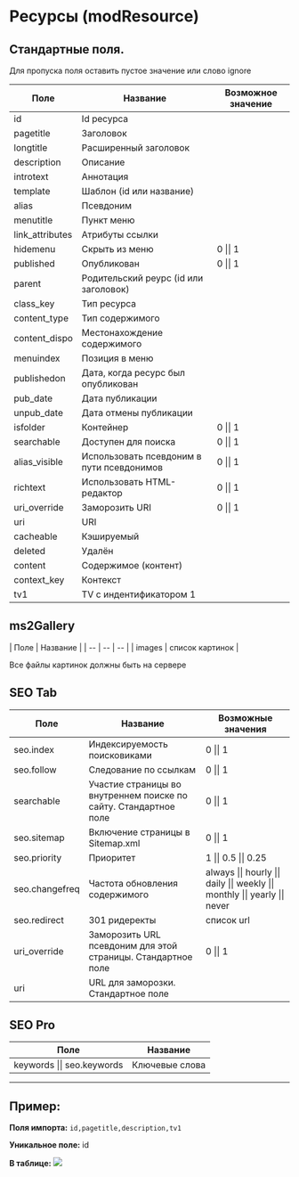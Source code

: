 # Ресурсы (modResource)

## Стандартные поля.
Для пропуска поля оставить пустое значение или слово ignore

| Поле |  Название | Возможное значение |
| -- | -- | -- |
| id | Id ресурса | |
| pagetitle | Заголовок | |
| longtitle | Расширенный заголовок | |
| description | Описание | |
| introtext | Аннотация | |
| template | Шаблон (id или название) | |
| alias | Псевдоним | |
| menutitle | Пункт меню | |
| link_attributes | Атрибуты ссылки | |
| hidemenu | Скрыть из меню | 0 \|\| 1 |
| published | Опубликован | 0 \|\| 1 |
| parent | Родительский реурс (id или заголовок) | |
| class_key | Тип ресурса | | 
| content_type | Тип содержимого | |
| content_dispo | Местонахождение содержимого | |
| menuindex | Позиция в меню | |
| publishedon | Дата, когда ресурс был опубликован | |
| pub_date | Дата публикации | |
| unpub_date | Дата отмены публикации | |
| isfolder | Контейнер | 0 \|\| 1 |
| searchable | Доступен для поиска | 0 \|\| 1 |
| alias_visible | Использовать псевдоним в пути псевдонимов | 0 \|\| 1 |
| richtext | Использовать HTML-редактор | 0 \|\| 1 |
| uri_override | Заморозить URI | 0 \|\| 1 |
| uri | URI | |
| cacheable | Кэшируемый | |
| deleted | Удалён | |
| content | Содержимое (контент) | |
| context_key | Контекст | |
| tv1 | TV c индентификатором 1 | |


## ms2Gallery

| Поле |  Название |
| -- | -- | -- |
| images | список картинок |

Все файлы картинок должны быть на сервере


## SEO Tab

| Поле |  Название | Возможные значения |
| -- | -- | -- |
| seo.index | Индексируемость поисковиками | 0 \|\| 1 |
| seo.follow | Следование по ссылкам | 0 \|\| 1 |
| searchable | Участие страницы во внутреннем поиске по сайту. Стандартное поле | 0 \|\| 1 |
| seo.sitemap | Включение страницы в Sitemap.xml | 0 \|\| 1 |
| seo.priority | Приоритет | 1 \|\| 0.5 \|\| 0.25 |
| seo.changefreq | Частота обновления содержимого | always \|\| hourly \|\| daily \|\| weekly \|\| monthly \|\| yearly \|\| never |
| seo.redirect | 301 ридеректы | список url |
| uri_override | Заморозить URL псевдоним для этой страницы. Стандартное поле |  0 \|\| 1 |
| uri | URL для заморозки. Стандартное поле |  |


## SEO Pro

| Поле |  Название |
| -- | -- |
| keywords \|\| seo.keywords | Ключевые слова |


***

## Пример:

**Поля импорта:**
`id,pagetitle,description,tv1`

**Уникальное поле:**
id

**В таблице:**
![](https://file.modx.pro/files/b/c/9/bc9a67ebe6f717d0b0a6b8f90032ca19.jpg)
